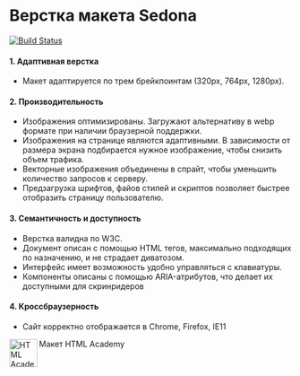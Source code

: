 # Верстка макета Sedona

[![Build Status](https://travis-ci.org/av1at0r/sedona.svg?branch=master)](https://travis-ci.org/av1at0r/sedona)

#### 1. Адаптивная верстка
* Макет адаптируется по трем брейкпоинтам (320px, 764px, 1280px).

#### 2. Производительность
* Изображения оптимизированы. Загружают альтернативу в webp формате при наличии браузерной поддержки.
* Изображения на странице являются адаптивными. В зависимости от размера экрана подбирается нужное изображение, чтобы снизить объем трафика.
* Векторные изображения объединены в спрайт, чтобы уменьшить количество запросов к серверу.
* Предзагрузка шрифтов, файов стилей и скриптов позволяет быстрее отобразить страницу пользователю.

#### 3. Семантичность и доступность
* Верстка валидна по W3C.
* Документ описан с помощью HTML тегов, максимально подходящих по назначению, и не страдает диватозом.
* Интерфейс имеет возможность удобно управляться с клавиатуры.
* Компоненты описаны с помощью ARIA-атрибутов, что делает их доступными для скринридеров

#### 4. Кроссбраузерность
* Сайт корректно отображается в Chrome, Firefox, IE11


Макет HTML Academy <a href="https://htmlacademy.ru/intensive/adaptive"><img align="left" width="50" height="50" alt="HTML Academy" src="https://up.htmlacademy.ru/static/img/intensive/adaptive/logo-for-github-2.png"></a>
